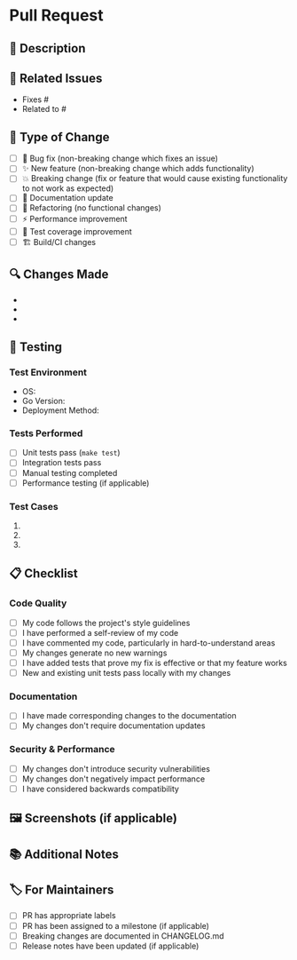 # Pull Request

## 📝 Description

<!-- Provide a brief description of the changes in this PR -->

## 🔗 Related Issues

<!-- Link to related issues using keywords like "Fixes #123" or "Closes #456" -->
- Fixes #
- Related to #

## 🧪 Type of Change

<!-- Mark the relevant option with an "x" -->

- [ ] 🐛 Bug fix (non-breaking change which fixes an issue)
- [ ] ✨ New feature (non-breaking change which adds functionality)
- [ ] 💥 Breaking change (fix or feature that would cause existing functionality to not work as expected)
- [ ] 📖 Documentation update
- [ ] 🔧 Refactoring (no functional changes)
- [ ] ⚡ Performance improvement
- [ ] 🧪 Test coverage improvement
- [ ] 🏗️ Build/CI changes

## 🔍 Changes Made

<!-- Describe the changes you've made in detail -->

- 
- 
- 

## 🧪 Testing

<!-- Describe the tests you ran to verify your changes -->

### Test Environment
- OS: 
- Go Version: 
- Deployment Method: 

### Tests Performed
- [ ] Unit tests pass (`make test`)
- [ ] Integration tests pass
- [ ] Manual testing completed
- [ ] Performance testing (if applicable)

### Test Cases
<!-- Describe specific test cases you ran -->

1. 
2. 
3. 

## 📋 Checklist

<!-- Mark completed items with an "x" -->

### Code Quality
- [ ] My code follows the project's style guidelines
- [ ] I have performed a self-review of my code
- [ ] I have commented my code, particularly in hard-to-understand areas
- [ ] My changes generate no new warnings
- [ ] I have added tests that prove my fix is effective or that my feature works
- [ ] New and existing unit tests pass locally with my changes

### Documentation
- [ ] I have made corresponding changes to the documentation
- [ ] My changes don't require documentation updates

### Security & Performance
- [ ] My changes don't introduce security vulnerabilities
- [ ] My changes don't negatively impact performance
- [ ] I have considered backwards compatibility

## 🖼️ Screenshots (if applicable)

<!-- Add screenshots to help explain your changes -->

## 📚 Additional Notes

<!-- Add any other context or information that reviewers should know -->

## 🏷️ For Maintainers

<!-- This section is for maintainer use -->

- [ ] PR has appropriate labels
- [ ] PR has been assigned to a milestone (if applicable)
- [ ] Breaking changes are documented in CHANGELOG.md
- [ ] Release notes have been updated (if applicable)